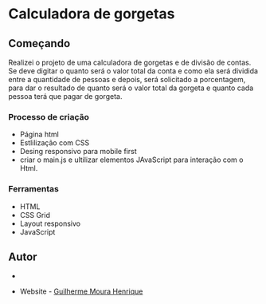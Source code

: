 # Calculadora de gorgetas


## Começando

Realizei o projeto de uma calculadora de gorgetas e de divisão de contas. Se deve digitar o quanto será o valor total da conta e como ela será dividida entre a quantidade de pessoas e depois, será solicitado a porcentagem, para dar o resultado de quanto será o valor total da gorgeta e quanto cada pessoa terá que pagar de gorgeta.

### Processo de criação

* Página html
* Estlilização com CSS
* Desing responsivo para mobile first
* criar o main.js e ultilizar elementos JAvaScript para interação com o Html.

### Ferramentas

* HTML
* CSS Grid
* Layout responsivo
* JavaScript

## Autor 
*
- Website - [Guilherme Moura Henrique](https://github.com/guilhermemh)
